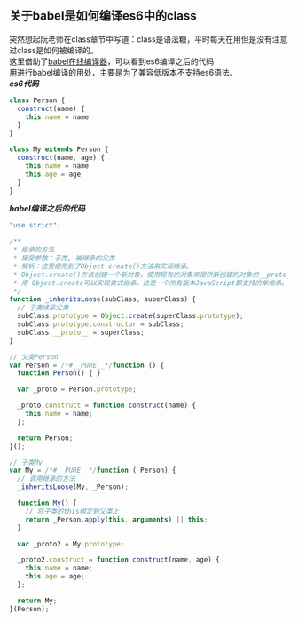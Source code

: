 ## 关于babel是如何编译es6中的class
突然想起阮老师在class章节中写道：class是语法糖，平时每天在用但是没有注意过class是如何被编译的。  
这里借助了[babel在线编译器](https://babeljs.io/repl#?browsers=defaults%2C%20not%20ie%2011%2C%20not%20ie_mob%2011&build=&builtIns=false&spec=false&loose=false&code_lz=MYGwhgzhAEAKCmAnCB7AdtA3gKAJDHQgBdEBXYIgCjTAFt4BKHaF6XIgCwEsIA6G-tAC80AfGytoAX2wzsoSDACyAT2jwAHkXhoAJjATJ0OfIRLkqYgDTQwAc0bNJ0Tj3514w0R4nPXfe08RQN8WGSkgA&debug=false&forceAllTransforms=false&shippedProposals=false&circleciRepo=&evaluate=true&fileSize=true&timeTravel=false&sourceType=module&lineWrap=true&presets=env%2Ces2015-loose%2Cenv&prettier=true&targets=&version=7.10.5&externalPlugins=)，可以看到es6编译之后的代码  
用进行babel编译的用处，主要是为了兼容低版本不支持es6语法。  
***es6代码***
```javascript
class Person {
  construct(name) {
    this.name = name
  }
}

class My extends Person {
  construct(name, age) {
    this.name = name
    this.age = age
  }
}
```
***babel编译之后的代码***
```javascript
"use strict";

/**
 * 继承的方法
 * 接受参数：子类, 被继承的父类
 * 解析：这里使用到了Object.create()方法来实现继承。
 * Object.create()方法创建一个新对象，使用现有的对象来提供新创建的对象的__proto__。
 * 用 Object.create可以实现类式继承，这是一个所有版本JavaScript都支持的单继承。
 */
function _inheritsLoose(subClass, superClass) { 
  // 子类续承父类
  subClass.prototype = Object.create(superClass.prototype); 
  subClass.prototype.constructor = subClass; 
  subClass.__proto__ = superClass; 
}

// 父类Person
var Person = /*#__PURE__*/function () {
  function Person() { }

  var _proto = Person.prototype;

  _proto.construct = function construct(name) {
    this.name = name;
  };

  return Person;
}();

// 子类My
var My = /*#__PURE__*/function (_Person) {
  // 调用继承的方法
  _inheritsLoose(My, _Person);

  function My() {
    // 将子类的this绑定到父类上
    return _Person.apply(this, arguments) || this;
  }

  var _proto2 = My.prototype;

  _proto2.construct = function construct(name, age) {
    this.name = name;
    this.age = age;
  };

  return My;
}(Person);
```